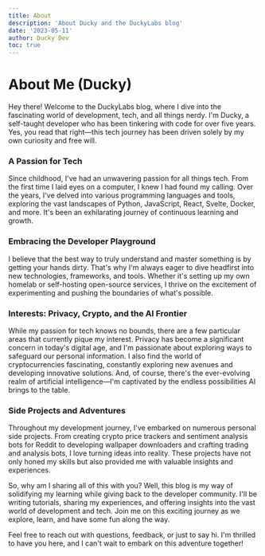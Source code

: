 ```yaml
---
title: About
description: 'About Ducky and the DuckyLabs blog'
date: '2023-05-11'
author: Ducky Dev
toc: true
---
```


# About Me (Ducky)

Hey there! Welcome to the DuckyLabs blog, where I dive into the fascinating world of development, tech, and all things nerdy. I'm Ducky, a self-taught developer who has been tinkering with code for over five years. Yes, you read that right—this tech journey has been driven solely by my own curiosity and free will.

### A Passion for Tech

Since childhood, I've had an unwavering passion for all things tech. From the first time I laid eyes on a computer, I knew I had found my calling. Over the years, I've delved into various programming languages and tools, exploring the vast landscapes of Python, JavaScript, React, Svelte, Docker, and more. It's been an exhilarating journey of continuous learning and growth.

### Embracing the Developer Playground

I believe that the best way to truly understand and master something is by getting your hands dirty. That's why I'm always eager to dive headfirst into new technologies, frameworks, and tools. Whether it's setting up my own homelab or self-hosting open-source services, I thrive on the excitement of experimenting and pushing the boundaries of what's possible.

### Interests: Privacy, Crypto, and the AI Frontier

While my passion for tech knows no bounds, there are a few particular areas that currently pique my interest. Privacy has become a significant concern in today's digital age, and I'm passionate about exploring ways to safeguard our personal information. I also find the world of cryptocurrencies fascinating, constantly exploring new avenues and developing innovative solutions. And, of course, there's the ever-evolving realm of artificial intelligence—I'm captivated by the endless possibilities AI brings to the table.

### Side Projects and Adventures

Throughout my development journey, I've embarked on numerous personal side projects. From creating crypto price trackers and sentiment analysis bots for Reddit to developing wallpaper downloaders and crafting trading and analysis bots, I love turning ideas into reality. These projects have not only honed my skills but also provided me with valuable insights and experiences.

So, why am I sharing all of this with you? Well, this blog is my way of solidifying my learning while giving back to the developer community. I'll be writing tutorials, sharing my experiences, and offering insights into the vast world of development and tech. Join me on this exciting journey as we explore, learn, and have some fun along the way.

Feel free to reach out with questions, feedback, or just to say hi. I'm thrilled to have you here, and I can't wait to embark on this adventure together!


